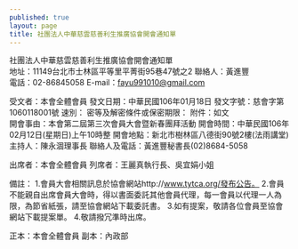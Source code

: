 ```yaml
---
published: true
layout: page
title: 社團法人中華慈雲慈善利生推廣協會開會通知單
---
```

社團法人中華慈雲慈善利生推廣協會開會通知單    
地址：11149台北市士林區平等里平菁街95巷47號之2
聯絡人：黃進豐      
電話：02-86845058
E-mail：fayu991010@gmail.com    

受文者：本會全體會員
發文日期：中華民國106年01月18日
發文字號：慈會字第1060118001號
速別：
密等及解密條件或保密期限：
附件：如文    
開會事由：本會第二屆第三次會員大會暨新春團拜活動
開會時間：中華民國106年02月12日(星期日)上午10時整
開會地點：新北市樹林區八德街90號2樓(法雨講堂)
主持人：陳永涸理事長
聯絡人及電話：黃進豐秘書長(02)8684-5058   

出席者：本會全體會員
列席者：王麗真執行長、吳宜娟小姐

備註：
   1.會員大會相關訊息於協會網站http://www.tytca.org/發布公告。
   2.會員不能親自出席會員大會時，得以書面委託其他會員代理，每一會員以代理一人為限，為節省紙張，請至協會網站下載委託書。
   3.如有提案，敬請各位會員至協會網站下載提案單。
   4.敬請撥冗準時出席。 

正本：本會全體會員
副本：內政部
